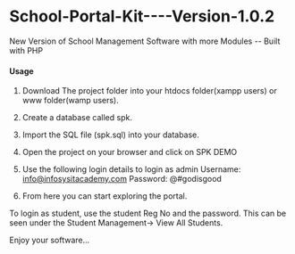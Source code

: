 # School-Portal-Kit----Version-1.0.2
New Version of School Management Software with more Modules -- Built with  PHP

#### Usage
1. Download The project folder  into your htdocs folder(xampp users) or www folder(wamp users).
2. Create a database called spk.
3. Import the SQL file (spk.sql) into your database.
4. Open the project on your browser and click on SPK DEMO
5. Use the following login details to login as admin
Username: info@infosysitacademy.com
Password: @#godisgood

6. From here you can start exploring the portal.

To login as student, use the student Reg No and the password. This can be seen under the Student Management-> View All Students.

Enjoy your software...